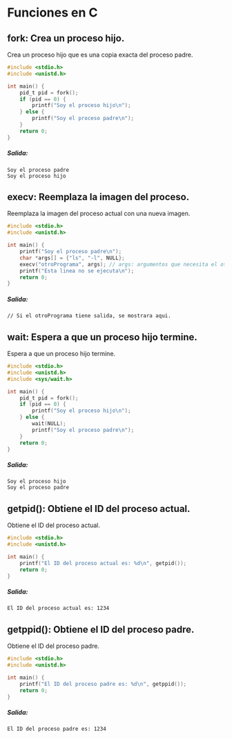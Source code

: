 # Funciones en C

## fork: Crea un proceso hijo.
Crea un proceso hijo que es una copia exacta del proceso padre.

```c
#include <stdio.h>
#include <unistd.h>

int main() {
    pid_t pid = fork();
    if (pid == 0) {
        printf("Soy el proceso hijo\n");
    } else {
        printf("Soy el proceso padre\n");
    }
    return 0;
}

```
##### Salida:
```
Soy el proceso padre
Soy el proceso hijo
```

## execv: Reemplaza la imagen del proceso.
Reemplaza la imagen del proceso actual con una nueva imagen.
```c
#include <stdio.h>
#include <unistd.h>

int main() {
    printf("Soy el proceso padre\n");
    char *args[] = {"ls", "-l", NULL};
    execv("otroPrograma", args); // args: argumentos que necesita el otro programa
    printf("Esta linea no se ejecuta\n");
    return 0;
}
```

##### Salida:
```
// Si el otroPrograma tiene salida, se mostrara aqui.
```

## wait: Espera a que un proceso hijo termine.
Espera a que un proceso hijo termine.

```c
#include <stdio.h>
#include <unistd.h>
#include <sys/wait.h>

int main() {
    pid_t pid = fork();
    if (pid == 0) {
        printf("Soy el proceso hijo\n");
    } else {
        wait(NULL);
        printf("Soy el proceso padre\n");
    }
    return 0;
}
```

##### Salida:
```
Soy el proceso hijo
Soy el proceso padre
```

## getpid(): Obtiene el ID del proceso actual.
Obtiene el ID del proceso actual.

```c
#include <stdio.h>
#include <unistd.h>

int main() {
    printf("El ID del proceso actual es: %d\n", getpid());
    return 0;
}
```
##### Salida:
```
El ID del proceso actual es: 1234
```

## getppid(): Obtiene el ID del proceso padre.
Obtiene el ID del proceso padre.

```c
#include <stdio.h>
#include <unistd.h>

int main() {
    printf("El ID del proceso padre es: %d\n", getppid());
    return 0;
}
```
##### Salida:
```
El ID del proceso padre es: 1234
```


